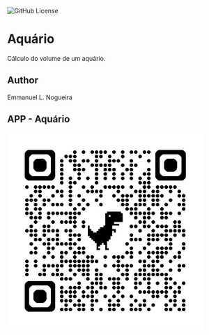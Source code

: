 ![GitHub License](https://img.shields.io/github/license/emmanuel-lacerd4/aquario?style=for-the-badge)

# Aquário
Cálculo do volume de um aquário.

## Author
Emmanuel L. Nogueira

## APP - Aquário
![qrcode](https://github.com/emmanuel-lacerd4/aquario/blob/main/img/qrcode_aquario.png)
